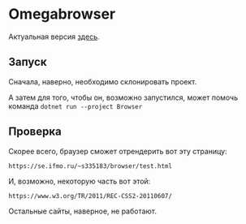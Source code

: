 ﻿# Omegabrowser

Актуальная версия [здесь](https://github.com/X1ebuchek/OmegaPoisk).

## Запуск

Сначала, наверно, необходимо склонировать проект.

А затем для того, чтобы он, возможно запустился, может помочь команда `dotnet run --project Browser`

## Проверка

Скорее всего, браузер сможет отрендерить вот эту страницу:

`https://se.ifmo.ru/~s335183/browser/test.html`

И, возможно, некоторую часть вот этой:

`https://www.w3.org/TR/2011/REC-CSS2-20110607/`

Остальные сайты, наверное, не работают.
